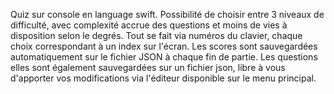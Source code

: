 Quiz sur console en language swift.
Possibilité de choisir entre 3 niveaux de difficulté, avec complexité accrue des questions et moins de vies à disposition selon le degrés.
Tout se fait via numéros du clavier, chaque choix correspondant à un index sur l'écran.
Les scores sont sauvegardées automatiquement sur le fichier JSON à chaque fin de partie.
Les questions elles sont également sauvegardées sur un fichier json, libre à vous d'apporter vos modifications via l'éditeur disponible sur le menu principal.

